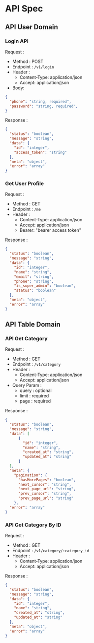 # API Spec

## API User Domain

### Login API

Request :

- Method : POST
- Endpoint : `/v1/login`
- Header :
  - Content-Type: application/json
  - Accept: application/json
- Body:

```json
{
  "phone": "string, required",
  "password": "string, required",
}
```

Response :

```json
{
  "status": "boolean",
  "message": "string",
  "data": {
    "id": "integer",
    "access_token": "string"
  },
  "meta": "object",
  "error": "array"
}
```

### Get User Profile

Request :

- Method : GET
- Endpoint : `/me`
- Header :
  - Content-Type: application/json
  - Accept: application/json
  - Bearer: "bearer access token"

Response :

```json
{
  "status": "boolean",
  "message": "string",
  "data": {
    "id": "integer",
    "name": "string",
    "email": "string",
    "phone": "string",
    "is_super_admin": "boolean",
    "status": "boolean"
  },
  "meta": "object",
  "error": "array"
}
```
## API Table Domain

### API Get Category

Request :

- Method : GET
- Endpoint : `/v1/category`
- Header :
  - Content-Type: application/json
  - Accept: application/json
- Query Param :
  - query : optional
  - limit : required
  - page : required


Response :

```json
{
  "status": "boolean",
  "message": "string",
  "data": [
      {
        "id": "integer", 
        "name": "string",
        "created_at": "string",
        "updated_at": "string"
      }
  ],
  "meta": {
    "pagination": {
      "hasMorePages": "boolean",
      "next_cursor": "string",
      "next_page_url": "string",
      "prev_cursor": "string",
      "prev_page_url": "string"
    },
  "error": "array"
}
```

### API Get Category By ID

Request :

- Method : GET
- Endpoint : `/v1/category/:category_id`
- Header :
  - Content-Type: application/json
  - Accept: application/json


Response :

```json
{
  "status": "boolean",
  "message": "string",
  "data": {
    "id": "integer", 
    "name": "string",
    "created_at": "string",
    "updated_at": "string"
  },
  "meta": "object",
  "error": "array"
}
```
